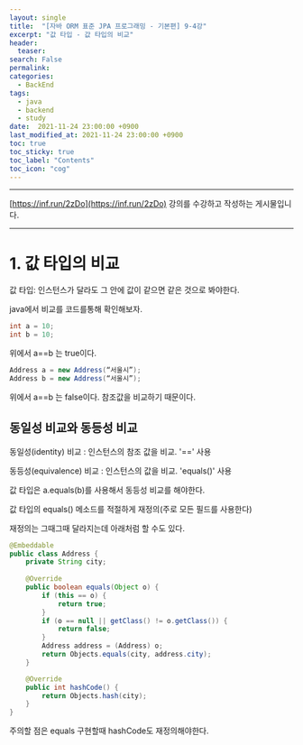 ```yaml
---
layout: single
title:  "[자바 ORM 표준 JPA 프로그래밍 - 기본편] 9-4강"
excerpt: "값 타입 - 값 타입의 비교"
header:
  teaser: 
search: False
permalink:
categories: 
  - BackEnd
tags:
  - java
  - backend
  - study
date:  2021-11-24 23:00:00 +0900
last_modified_at: 2021-11-24 23:00:00 +0900
toc: true
toc_sticky: true
toc_label: "Contents"
toc_icon: "cog"
---
```

---

[https://inf.run/2zDo](https://inf.run/2zDo) 강의를 수강하고 작성하는 게시물입니다.

---

# 1. 값 타입의 비교

값 타입: 인스턴스가 달라도 그 안에 값이 같으면 같은 것으로 봐야한다.

java에서 비교를 코드를통해 확인해보자.

```java
int a = 10;
int b = 10;
```

위에서 a==b 는 true이다.

```java
Address a = new Address(“서울시”);
Address b = new Address(“서울시”);
```

위에서 a==b 는 false이다. 참조값을 비교하기 때문이다.

## 동일성 비교와 동등성 비교

동일성(identity) 비교 : 인스턴스의 참조 값을 비교. '==' 사용

동등성(equivalence) 비교 : 인스턴스의 값을 비교. 'equals()' 사용

값 타입은 a.equals(b)를 사용해서 동등성 비교를 해야한다.

값 타입의 equals() 메소드를 적절하게 재정의(주로 모든 필드를 사용한다)

재정의는 그때그때 달라지는데 아래처럼 할 수도 있다.

```java
@Embeddable
public class Address {
    private String city;
    
    @Override
    public boolean equals(Object o) {
        if (this == o) {
            return true;
        }
        if (o == null || getClass() != o.getClass()) {
            return false;
        }
        Address address = (Address) o;
        return Objects.equals(city, address.city);
    }

    @Override
    public int hashCode() {
        return Objects.hash(city);
    }
}
```

주의할 점은 equals 구현할때 hashCode도 재정의해야한다.

